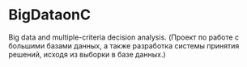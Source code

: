 # BigDataonC
Big data and multiple-criteria decision analysis. (Проект по работе с большими базами данных, а также разработка системы принятия решений, исходя из выборки в базе данных.)
